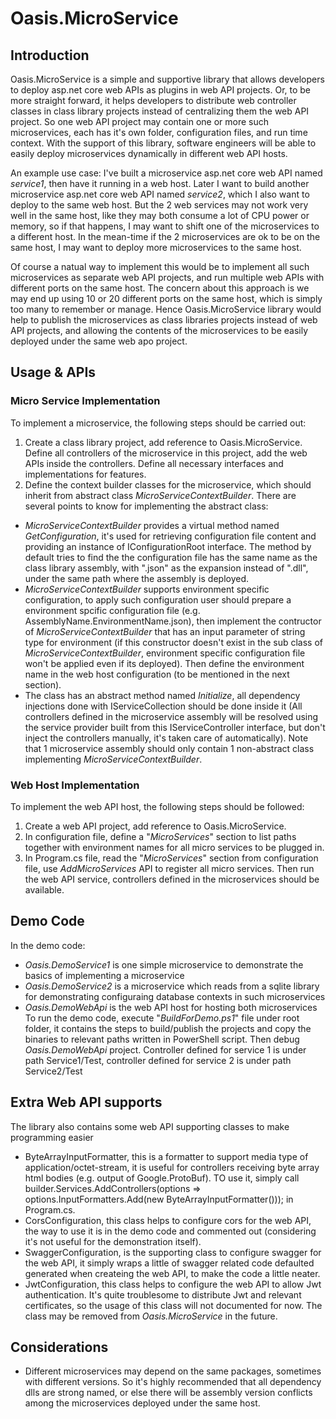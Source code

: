 # Oasis.MicroService
## Introduction
Oasis.MicroService is a simple and supportive library that allows developers to deploy asp.net core web APIs as plugins in web API projects. Or, to be more straight forward, it helps developers to distribute web controller classes in class library projects instead of centralizing them the web API project. So one web API project may contain one or more such microservices, each has it's own folder, configuration files, and run time context. With the support of this library, software engineers will be able to easily deploy microservices dynamically in different web API hosts.

An example use case: I've built a microservice asp.net core web API named *service1*, then have it running in a web host. Later I want to build another microservice asp.net core web API named *service2*, which I also want to deploy to the same web host. But the 2 web services may not work very well in the same host, like they may both consume a lot of CPU power or memory, so if that happens, I may want to shift one of the microservices to a different host. In the mean-time if the 2 microservices are ok to be on the same host, I may want to deploy more microservices to the same host.

Of course a natual way to implement this would be to implement all such microservices as separate web API projects, and run multiple web APIs with different ports on the same host. The concern about this approach is we may end up using 10 or 20 different ports on the same host, which is simply too many to remember or manage. Hence Oasis.MicroService library would help to publish the microservices as class libraries projects instead of web API projects, and allowing the contents of the microservices to be easily deployed under the same web apo project.
## Usage & APIs
### Micro Service Implementation
To implement a microservice, the following steps should be carried out:
1. Create a class library project, add reference to Oasis.MicroService. Define all controllers of the microservice in this project, add the web APIs inside the controllers. Define all necessary interfaces and implementations for features.
2. Define the context builder classes for the microservice, which should inherit from abstract class *MicroServiceContextBuilder*. There are several points to know for implementing the abstract class:
- *MicroServiceContextBuilder* provides a virtual method named *GetConfiguration*, it's used for retrieving configuration file content and providing an instance of IConfigurationRoot interface. The method by default tries to find the the configuration file has the same name as the class library assembly, with ".json" as the expansion instead of ".dll", under the same path where the assembly is deployed.
- *MicroServiceContextBuilder* supports environment specific configuration, to apply such configuration user should prepare a environment spcific configuration file (e.g. AssemblyName.EnvironmentName.json), then implement the contructor of *MicroServiceContextBuilder* that has an input parameter of string type for environment (if this constructor doesn't exist in the sub class of *MicroServiceContextBuilder*, environment specific configuration file won't be applied even if its deployed). Then define the environment name in the web host configuration (to be mentioned in the next section).
- The class has an abstract method named *Initialize*, all dependency injections done with IServiceCollection should be done inside it (All controllers defined in the microservice assembly will be resolved using the service provider built from this IServiceController interface, but don't inject the controllers manually, it's taken care of automatically). Note that 1 microservice assembly should only contain 1 non-abstract class implementing *MicroServiceContextBuilder*.
### Web Host Implementation
To implement the web API host, the following steps should be followed:
1. Create a web API project, add reference to Oasis.MicroService.
2. In configuration file, define a "*MicroServices*" section to list paths together with environment names for all micro services to be plugged in.
3. In Program.cs file, read the "*MicroServices*" section from configuration file, use *AddMicroServices* API to register all micro services.
Then run the web API service, controllers defined in the microservices should be available.
## Demo Code
In the demo code:
- *Oasis.DemoService1* is one simple microservice to demonstrate the basics of implementing a microservice
- *Oasis.DemoService2* is a microservice which reads from a sqlite library for demonstrating configuraing database contexts in such microservices
- *Oasis.DemoWebApi* is the web API host for hosting both microservices
To run the demo code, execute "*BuildForDemo.ps1*" file under root folder, it contains the steps to build/publish the projects and copy the binaries to relevant paths written in PowerShell script. Then debug *Oasis.DemoWebApi* project. Controller defined for service 1 is under path Service1/Test, controller defined for service 2 is under path Service2/Test
## Extra Web API supports
The library also contains some web API supporting classes to make programming easier
- ByteArrayInputFormatter, this is a formatter to support media type of application/octet-stream, it is useful for controllers receiving byte array html bodies (e.g. output of Google.ProtoBuf). TO use it, simply call builder.Services.AddControllers(options => options.InputFormatters.Add(new ByteArrayInputFormatter())); in Program.cs.
- CorsConfiguration, this class helps to configure cors for the web API, the way to use it is in the demo code and commented out (considering it's not useful for the demonstration itself).
- SwaggerConfiguration, is the supporting class to configure swagger for the web API, it simply wraps a little of swagger related code defaulted generated when createing the web API, to make the code a little neater.
- JwtConfiguration, this class helps to configure the web API to allow Jwt authentication. It's quite troublesome to distribute Jwt and relevant certificates, so the usage of this class will not documented for now. The class may be removed from *Oasis.MicroService* in the future.
## Considerations
- Different microservices may depend on the same packages, sometimes with different versions. So it's highly recommended that all dependency dlls are strong named, or else there will be assembly version conflicts among the microservices deployed under the same host.
